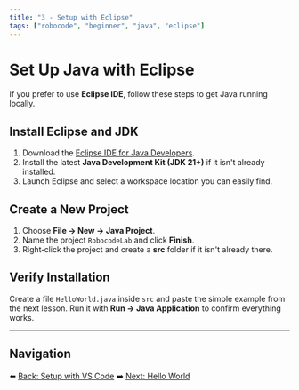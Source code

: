 ```yaml
---
title: "3 - Setup with Eclipse"
tags: ["robocode", "beginner", "java", "eclipse"]
---
```

# Set Up Java with Eclipse

If you prefer to use **Eclipse IDE**, follow these steps to get Java running locally.

## Install Eclipse and JDK

1. Download the [Eclipse IDE for Java Developers](https://www.eclipse.org/downloads/).
2. Install the latest **Java Development Kit (JDK 21+)** if it isn't already installed.
3. Launch Eclipse and select a workspace location you can easily find.

## Create a New Project

1. Choose **File → New → Java Project**.
2. Name the project `RobocodeLab` and click **Finish**.
3. Right‑click the project and create a **src** folder if it isn't already there.

## Verify Installation

Create a file `HelloWorld.java` inside `src` and paste the simple example from the next lesson. Run it with **Run → Java Application** to confirm everything works.

---

## Navigation

⬅️ [Back: Setup with VS Code](/robocode/Day-1/01_setup_vscode)
➡️ [Next: Hello World](/robocode/Day-1/03_hello_world)
